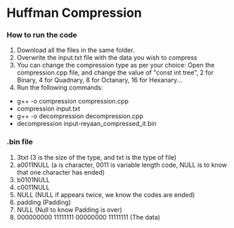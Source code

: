 # Huffman Compression

### How to run the code
1. Download all the files in the same folder.
2. Overwrite the input.txt file with the data you wish to compress
3. You can change the compression type as per your choice: Open the compression.cpp file, and change the value of "const int tree", 2 for Binary, 4 for Quadnary, 8 for Octanary, 16 for Hexanary...
4. Run the following commands:
- g++ -o compression compression.cpp
- compression input.txt
- g++ -o decompression decompression.cpp
- decompression input-reyaan_compressed_it.bin


### .bin file
1. 3txt (3 is the size of the type, and txt is the type of file)
2. a0011NULL (a is character, 0011 is variable length code, NULL is to know that one character has ended)
3. b0101NULL
4. c0011NULL
5. NULL      (NULL if appears twice, we know the codes are ended)
6. padding   (Padding)
7. NULL      (Null to know Padding is over)
8. 000000000 11111111 00000000 11111111 (The data)

